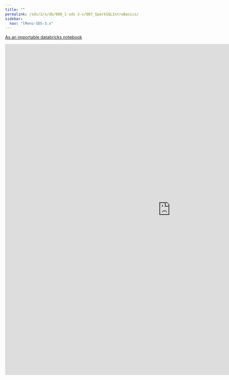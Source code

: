 ```yaml
---
title: ""
permalink: /sds/3/x/db/000_1-sds-3-x/007_SparkSQLIntroBasics/
sidebar:
  nav: "lMenu-SDS-3.x"
---
```


[As an importable databricks notebook](https://lamastex.github.io/scalable-data-science/sds/3/x/db/000_1-sds-3-x/007_SparkSQLIntroBasics.html)

<iframe src="https://lamastex.github.io/scalable-data-science/sds/3/x/db/000_1-sds-3-x/007_SparkSQLIntroBasics.html" width="1080" height="1080" frameborder="0"></iframe>
